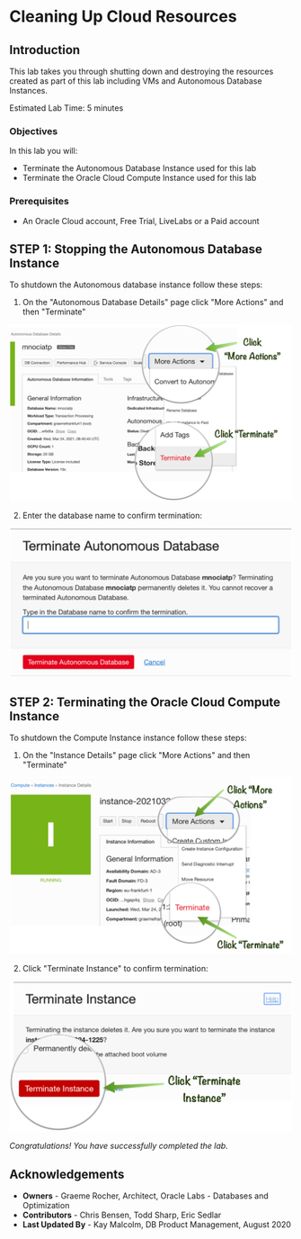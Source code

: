 # Cleaning Up Cloud Resources

## Introduction
This lab takes you through shutting down and destroying the resources created as part of this lab including VMs and Autonomous Database Instances.

Estimated Lab Time: 5 minutes

### Objectives
In this lab you will:
* Terminate the Autonomous Database Instance used for this lab
* Terminate the Oracle Cloud Compute Instance used for this lab

### Prerequisites
- An Oracle Cloud account, Free Trial, LiveLabs or a Paid account
  
## **STEP 1**: Stopping the Autonomous Database Instance 

To shutdown the Autonomous database instance follow these steps:

1. On the "Autonomous Database Details" page click "More Actions" and then "Terminate"

![Clicking Terminate](images/db1.png)

2. Enter the database name to confirm termination:

![Confirm Terminate](images/db2.png)

## **STEP 2**: Terminating the Oracle Cloud Compute Instance

To shutdown the Compute Instance instance follow these steps:

1. On the "Instance Details" page click "More Actions" and then "Terminate"

![Clicking Terminate](images/instance1.png)

2. Click "Terminate Instance" to confirm termination:

![Confirm Terminate](images/instance2.png)

*Congratulations! You have successfully completed the lab.*

## Acknowledgements
- **Owners** - Graeme Rocher, Architect, Oracle Labs - Databases and Optimization
- **Contributors** - Chris Bensen, Todd Sharp, Eric Sedlar
- **Last Updated By** - Kay Malcolm, DB Product Management, August 2020
